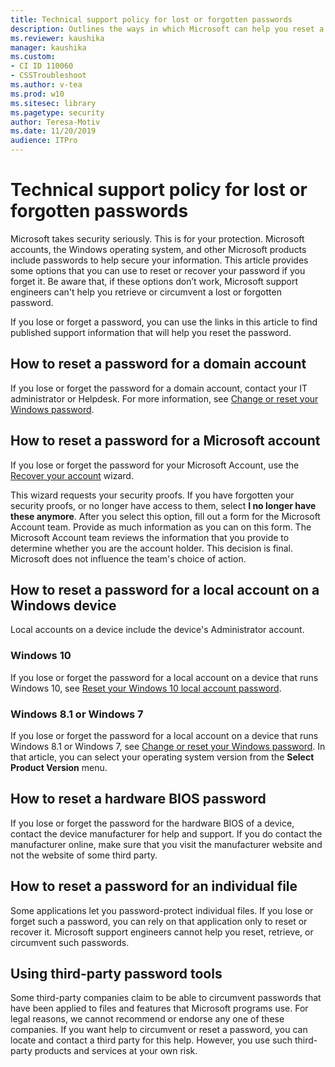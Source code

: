 ```yaml
---
title: Technical support policy for lost or forgotten passwords
description: Outlines the ways in which Microsoft can help you reset a lost or forgotten password, and provides links to instructions for doing so.
ms.reviewer: kaushika
manager: kaushika
ms.custom:
- CI ID 110060
- CSSTroubleshoot 
ms.author: v-tea
ms.prod: w10
ms.sitesec: library
ms.pagetype: security
author: Teresa-Motiv
ms.date: 11/20/2019
audience: ITPro
---
```


# Technical support policy for lost or forgotten passwords

Microsoft takes security seriously. This is for your protection. Microsoft accounts, the Windows operating system, and other Microsoft products include passwords to help secure your information. This article provides some options that you can use to reset or recover your password if you forget it. Be aware that, if these options don’t work, Microsoft support engineers can't help you retrieve or circumvent a lost or forgotten password.

If you lose or forget a password, you can use the links in this article to find published support information that will help you reset the password.

## How to reset a password for a domain account

If you lose or forget the password for a domain account, contact your IT administrator or Helpdesk. For more information, see [Change or reset your Windows password](https://support.microsoft.com/help/4490115).

## How to reset a password for a Microsoft account

If you lose or forget the password for your Microsoft Account, use the [Recover your account](https://account.live.com/ResetPassword.aspx) wizard.

This wizard requests your security proofs. If you have forgotten your security proofs, or no longer have access to them, select **I no longer have these anymore**. After you select this option, fill out a form for the Microsoft Account team. Provide as much information as you can on this form. The Microsoft Account team reviews the information that you provide to determine whether you are the account holder. This decision is final. Microsoft does not influence the team's choice of action.

## How to reset a password for a local account on a Windows device

Local accounts on a device include the device's Administrator account.

### Windows 10

If you lose or forget the password for a local account on a device that runs Windows 10, see [Reset your Windows 10 local account password](https://support.microsoft.com/help/4028457).

### Windows 8.1 or Windows 7

If you lose or forget the password for a local account on a device that runs Windows 8.1 or Windows 7, see [Change or reset your Windows password](https://support.microsoft.com/help/4490115). In that article, you can select your operating system version from the **Select Product Version** menu.

## How to reset a hardware BIOS password

If you lose or forget the password for the hardware BIOS of a device, contact the device manufacturer for help and support. If you do contact the manufacturer online, make sure that you visit the manufacturer website and not the website of some third party.

## How to reset a password for an individual file

Some applications let you password-protect individual files. If you lose or forget such a password, you can rely on that application only to reset or recover it. Microsoft support engineers cannot help you reset, retrieve, or circumvent such passwords.

## Using third-party password tools

Some third-party companies claim to be able to circumvent passwords that have been applied to files and features that Microsoft programs use. For legal reasons, we cannot recommend or endorse any one of these companies. If you want help to circumvent or reset a password, you can locate and contact a third party for this help. However, you use such third-party products and services at your own risk.
